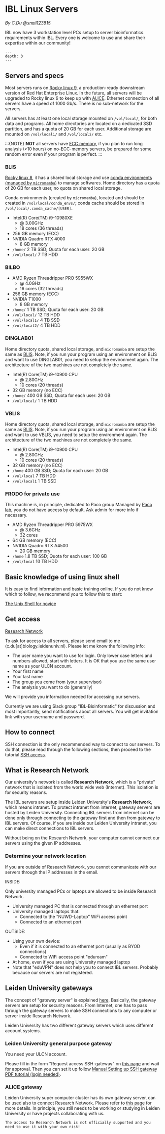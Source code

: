 # IBL Linux Servers

*By C.Du [@snail123815](https://github.com/snail123815)*

IBL now have 3 workstation level PCs setup to server bioinformatics requirements within IBL. Every one is welcome to use and share their expertise within our community!

```{contents}
---
depth: 3
---
```

## Servers and specs

Most servers runs on [Rocky linux 9](https://rockylinux.org/news/rocky-linux-9-3-ga-release/), a production-ready downstream version of Red Hat Enterprise Linux. In the future, all servers will be upgraded to Rocky linux 9 to keep up with [ALICE](https://pubappslu.atlassian.net/wiki/spaces/HPCWIKI/pages/37519378/About+ALICE). Ethernet connection of all servers have a speed of 1000 Gb/s. There is no sub-network for the servers.

All servers has at least one local storage mounted on `/vol/local/`, for both data and programs. All home directories are located on a dedicated SSD partition, and has a quota of 20 GB for each user. Additional storage are mounted on `/vol/local1/` and `/vol/local2/` etc.

:::{NOTE}
**NOT** all servers have [ECC memory](https://serverfault.com/questions/5887/what-is-ecc-ram-and-why-is-it-better), if you plan to run long analysis (>10 hours) on no-ECC-memory servers, be prepared for some random error even if your program is perfect.
:::

### BLIS

[Rocky linux 8](https://rockylinux.org/about), it has a shared local storage and use [conda environments (managed by `micromamba`)](./Install%20programs.md) to manage softwares. Home directory has a quota of 20 GB for each user, no quota on shared local storage.

Conda environments (created by `micromamba`), located and should be created in `/vol/local/conda_envs/`; conda cache should be stored in `/vol/local/.conda_cache/[USER]`.

- Intel(R) Core(TM) i9-10980XE
  - @ 3.00GHz
  - 18 cores (36 threads)
- 256 GB memory (ECC)
- NVIDIA Quadro RTX 4000
  - 8 GB memory
- `/home/` 2 TB SSD; Quota for each user: 20 GB
- `/vol/local/` 7 TB HDD

### BILBO

- AMD Ryzen Threadripper PRO 5955WX
  - @ 4.0GHz
  - 16 cores (32 threads)
- 256 GB memory (ECC)
- NVIDIA T1000
  - 8 GB memory
- `/home/` 1 TB SSD; Quota for each user: 20 GB
- `/vol/local/` 12 TB HDD
- `/vol/local1/` 4 TB SSD
- `/vol/local2/` 4 TB HDD

### DINGLAB01

Home directory quota, shared local storage, and `micromamba` are setup the same as [BLIS](#blis). Note, if you run your program using an environment on BLIS and want to use DINGLAB01, you need to setup the environment again. The architecture of the two machines are not completely the same.

- Intel(R) Core(TM) i9-10900 CPU
  - @ 2.80GHz
  - 10 cores (20 threads)
- 32 GB memory (no ECC)
- `/home/` 400 GB SSD; Quota for each user: 20 GB
- `/vol/local/` 1 TB HDD

### VBLIS

Home directory quota, shared local storage, and `micromamba` are setup the same as [BLIS](#blis). Note, if you run your program using an environment on BLIS and want to use VBLIS, you need to setup the environment again. The architecture of the two machines are not completely the same.

- Intel(R) Core(TM) i9-10900 CPU
  - @ 2.80GHz
  - 10 cores (20 threads)
- 32 GB memory (no ECC)
- `/home` 400 GB SSD; Quota for each user: 20 GB
- `/vol/local` 7 TB HDD
- `/vol/local1` 1 TB SSD

### FRODO for private use

This machine is, in principle, dedicated to Paco group Managed by [Paco lab](https://www.universiteitleiden.nl/en/staffmembers/paco-barona-gomez), you do not have access by default. Ask admin for more info if necessary.

- AMD Ryzen Threadripper PRO 5975WX
  - @ 3.6GHz
  - 32 cores
- 64 GB memory (ECC)
- NVIDIA Quadro RTX A4500
  - 20 GB memory
- `/home` 1.8 TB SSD; Quota for each user: 100 GB
- `/vol/local` 10 TB HDD

## Basic knowledge of using linux shell

It is easy to find information and basic training online. If you do not know which to follow, we recommend you to follow this to start:

[The Unix Shell for novice](https://swcarpentry.github.io/shell-novice/)

## Get access

[Research Network](#what-is-research-network)

To ask for access to all servers, please send email to me (c.du\[at\]biology.leidenuniv.nl). Please let me know the following info:

- The user name you want to use for login. Only lower case letters and numbers allowed, start with letters. It is OK that you use the same user name as your ULCN account.
- Your first name
- Your last name
- The group you come from (your supervisor)
- The analysis you want to do (generally)

We will provide you information needed for accessing our servers.

Currently we are using Slack group "IBL-Bioinformatic" for discussion and most importantly, send notifications about all servers. You will get invitation link with your username and password.

## How to connect

SSH connection is the only recommended way to connect to our servers. To do that, please read through the following sections, then proceed to the tutorial [SSH access](../ssh%20access/ssh%20access.md).

## What is Research Network

Our university's network is called **Research Network**, which is a "private" network that is isolated from the world wide web (Internet). This isolation is for security reasons.

The IBL servers are setup inside Leiden University's **Research Network**, which means intranet. To protect intranet from internet, gateway servers are hosted by Leiden University. Connecting IBL servers from internet can be done only through connecting to the gateway first and then from gateway to IBL servers. Of course, if you are inside our Leiden University intranet, you can make direct connections to IBL servers.

Without being on the Research Network, your computer cannot connect our servers using the given IP addresses.

### Determine your network location

If you are outside of Research Network, you cannot communicate with our servers through the IP addresses in the email.

INSIDE:

Only university managed PCs or laptops are allowed to be inside Research Network.

- University managed PC that is connected through an ethernet port
- University managed laptops that:
  - Connected to the “NUWD-Laptop” WiFi access point
  - Connected to an ethernet port

OUTSIDE:

- Using your own device:
  - Even if it is connected to an ethernet port (usually as BYOD connections)
  - Connected to WiFi access point "eduroam"
- At home, even if you are using University managed laptop
- Note that "eduVPN" does not help you to connect IBL servers. Probably because our servers are not registered.

## Leiden University gateways

The concept of "gateway server" is explained [here](../ssh%20access/ssh%20access.md#ssh-gateway). Basically, the gateway servers are setup for security reasons. From Internet, one has to pass through the gateway servers to make SSH connections to any computer or server inside Research Network.

Leiden University has two different gateway servers which uses different account systems.

### Leiden University general purpose gateway

You need your ULCN account.

Please fill in the form "Request access SSH-gateway" on [this page](https://www.staff.universiteitleiden.nl/ict/help-and-support/application-forms/application-forms/service-units/ict-shared-service-centre) and wait for approval. Then you can set it up follow [Manual Setting up SSH gateway PDF tutorial (login needed)](https://helpdesk.universiteitleiden.nl/tas/public/ssp/content/detail/knowledgeitem?unid=4b176453-ad3f-418f-9c15-40a11471de5f).

### ALICE gateway

Leiden University super computer cluster has its own gateway server, can be used also to connect Research Network. Please refer to [this page](../alice/alice_ibl.md#how-to-get-an-account) for more details. In principle, you still needs to be working or studying in Leiden University or have projects collaborating with us.

```{note}
The access to Research Network is not officially supported and you need to use it with your own risk!
```

